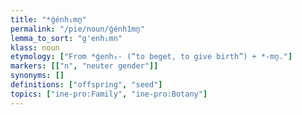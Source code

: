 ```yaml
---
title: "*ǵénh₁mn̥"
permalink: "/pie/noun/ǵénh1mn̥"
lemma_to_sort: "g'enh₁mn"
klass: noun
etymology: ["From *ǵenh₁- (“to beget, to give birth”) +‎ *-mn̥."]
markers: [["n", "neuter gender"]]
synonyms: []
definitions: ["offspring", "seed"]
topics: ["ine-pro:Family", "ine-pro:Botany"]
---
```

